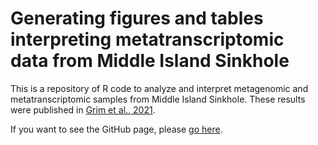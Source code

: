 # Generating figures and tables interpreting metatranscriptomic data from Middle Island Sinkhole

This is a repository of R code to analyze and interpret metagenomic and metatranscriptomic samples from Middle Island Sinkhole. These results were published in [Grim et al., 2021](https://doi.org/10.1128/mSystems.01042-21).

If you want to see the GitHub page, please [go here](https://microgrim.github.io/mis_metat_2021/).

